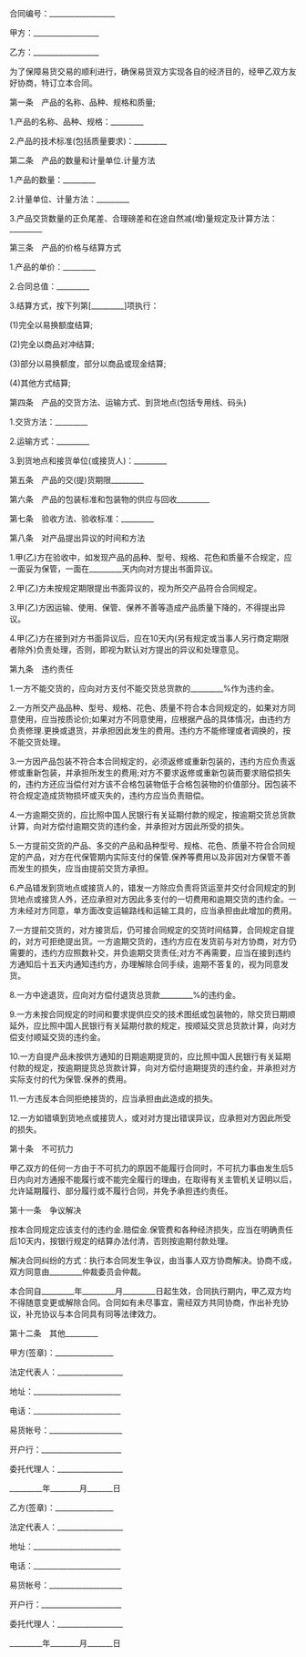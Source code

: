 
 


合同编号：__________________


甲方：__________________


乙方：__________________


为了保障易货交易的顺利进行，确保易货双方实现各自的经济目的，经甲乙双方友好协商，特订立本合同。


第一条　产品的名称、品种、规格和质量;


1.产品的名称、品种、规格：_________


2.产品的技术标准(包括质量要求)：_________


第二条　产品的数量和计量单位.计量方法


1.产品的数量：_________


2.计量单位、计量方法：_________


3.产品交货数量的正负尾差、合理磅差和在途自然减(增)量规定及计算方法：_________


第三条　产品的价格与结算方式


1.产品的单价：_________


2.合同总值：_________


3.结算方式，按下列第[_________]项执行：


(1)完全以易换额度结算;


(2)完全以商品对冲结算;


(3)部分以易换额度，部分以商品或现金结算;


(4)其他方式结算;


第四条　产品的交货方法、运输方式、到货地点(包括专用线、码头)


1.交货方法：_________


2.运输方式：_________


3.到货地点和接货单位(或接货人)：_________


第五条　产品的交(提)货期限_________


第六条　产品的包装标准和包装物的供应与回收_________


第七条　验收方法、验收标准：_________


第八条　对产品提出异议的时间和方法


1.甲(乙)方在验收中，如发现产品的品种、型号、规格、花色和质量不合规定，应一面妥为保管，一面在_________天内向对方提出书面异议。


2.甲(乙)方未按规定期限提出书面异议的，视为所交产品符合合同规定。


3.甲(乙)方因运输、使用、保管、保养不善等造成产品质量下降的，不得提出异议。


4.甲(乙)方在接到对方书面异议后，应在10天内(另有规定或当事人另行商定期限者除外)负责处理，否则，即视为默认对方提出的异议和处理意见。


第九条　违约责任


1.一方不能交货的，应向对方支付不能交货总货款的_________%作为违约金。


2.一方所交产品品种、型号、规格、花色、质量不符合本合同规定的，如果对方同意使用，应当按质论价;如果对方不同意使用，应根据产品的具体情况，由违约方负责修理.更换或退货，并承担因此发生的费用。违约方不能修理或者调换的，按不能交货处理。


3.一方因产品包装不符合本合同规定的，必须返修或重新包装的，违约方应负责返修或重新包装，并承担所发生的费用;对方不要求返修或重新包装而要求赔偿损失的，违约方还应当偿付对方该不合格包装物低于合格包装物的价值部分。因包装不符合规定造成货物损坏或灭失的，违约方应当负责赔偿。


4.一方逾期交货的，应比照中国人民银行有关延期付款的规定，按逾期交货总货款计算，向对方偿付逾期交货的违约金，并承担对方因此所受的损失。


5.一方提前交货的产品、多交的产品和品种型号、规格、花色、质量不符合合同规定的产品，对方在代保管期内实际支付的保管.保养等费用以及非因对方保管不善而发生的损失，应当由提前交货方承担。


6.产品错发到货地点或接货人的，错发一方除应负责将货运至并交付合同规定的到货地点或接货人外，还应承担对方因此多支付的一切费用和逾期交货的违约金。一方未经对方同意，单方面改变运输路线和运输工具的，应当承担由此增加的费用。


7.一方提前交货的，对方接货后，仍可接合同规定的交货时间结算，合同规定自提的，对方可拒绝提出货。一方逾期交货的，违约方应在发货前与对方协商，对方仍需要的，违约方应照数补交，并负逾期交货责任;对方不再需要，应当在接到违约方通知后十五天内通知违约方，办理解除合同手续，逾期不答复的，视为同意发货。


8.一方中途退货，应向对方偿付退货总货款_________%的违约金。


9.一方未按合同规定的时间和要求提供应交的技术图纸或包装物的，除交货日期顺延外，应比照中国人民银行有关延期付款的规定，按顺延交货总货款计算，向对方偿支付顺延交货的违约金。


10.一方自提产品未按供方通知的日期逾期提货的，应比照中国人民银行有关延期付款的规定，按逾期提货总货款计算，向对方偿付逾期提货的违约金，并承担对方实际支付的代为保管.保养的费用。


11.一方违反本合同拒绝接货的，应当承担由此造成的损失。


12.一方如错填到货地点或接货人，或对对方提出错误异议，应承担对方因此所受的损失。


第十条　不可抗力


甲乙双方的任何一方由于不可抗力的原因不能履行合同时，不可抗力事由发生后5日内向对方通报不能履行或不能完全履行的理由，在取得有关主管机关证明以后，允许延期履行、部分履行或不履行合同，并免予承担违约责任。


第十一条　争议解决


按本合同规定应该支付的违约金.赔偿金.保管费和各种经济损失，应当在明确责任后10天内，按银行规定的结算办法付清，否则按逾期付款处理。


解决合同纠纷的方式：执行本合同发生争议，由当事人双方协商解决。协商不成，双方同意由_________仲裁委员会仲裁。


本合同自_________年_________月_________日起生效，合同执行期内，甲乙双方均不得随意变更或解除合同。合同如有未尽事宜，需经双方共同协商，作出补充协议，补充协议与本合同具有同等法律效力。


第十二条　其他_________


甲方(签章)：________________


法定代表人：__________________


地址：________________________


电话：________________________


易货帐号：____________________


开户行：______________________


委托代理人：__________________


_________年________月_______日


乙方(签章)：________________


法定代表人：__________________


地址：________________________


电话：________________________


易货帐号：____________________


开户行：______________________


委托代理人：__________________


_________年________月_______日




 


 

 
 
 
 
 
  


  
 

  


  


  
 
 
 
 

